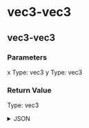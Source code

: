# vec3-vec3

## vec3-vec3

### Parameters

x
  Type: vec3
y
  Type: vec3

### Return Value

  Type: vec3

<details><summary>JSON</summary>

```
{
  "Type": "vec3-vec3",
  "Name": "vec3-vec3",
  "Category": 1,
  "InputPins": [
    {
      "Connection": null,
      "Id": "x",
      "Type": "vec3"
    },
    {
      "Connection": null,
      "Id": "y",
      "Type": "vec3"
    }
  ],
  "OutputPins": [
    {
      "Id": "",
      "Type": "vec3"
    }
  ]
}
```

</details>

